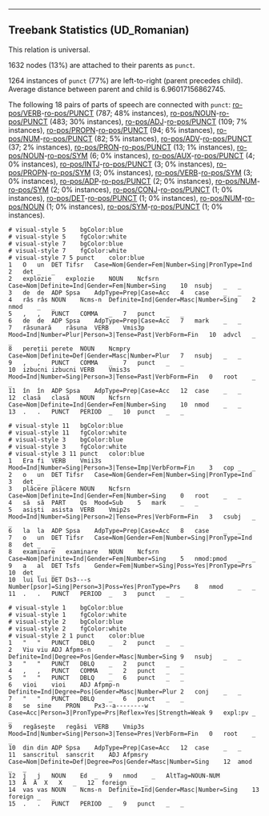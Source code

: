

--------------------------------------------------------------------------------

## Treebank Statistics (UD_Romanian)

This relation is universal.

1632 nodes (13%) are attached to their parents as `punct`.

1264 instances of `punct` (77%) are left-to-right (parent precedes child).
Average distance between parent and child is 6.96017156862745.

The following 18 pairs of parts of speech are connected with `punct`: [ro-pos/VERB]()-[ro-pos/PUNCT]() (787; 48% instances), [ro-pos/NOUN]()-[ro-pos/PUNCT]() (483; 30% instances), [ro-pos/ADJ]()-[ro-pos/PUNCT]() (109; 7% instances), [ro-pos/PROPN]()-[ro-pos/PUNCT]() (94; 6% instances), [ro-pos/NUM]()-[ro-pos/PUNCT]() (82; 5% instances), [ro-pos/ADV]()-[ro-pos/PUNCT]() (37; 2% instances), [ro-pos/PRON]()-[ro-pos/PUNCT]() (13; 1% instances), [ro-pos/NOUN]()-[ro-pos/SYM]() (6; 0% instances), [ro-pos/AUX]()-[ro-pos/PUNCT]() (4; 0% instances), [ro-pos/INTJ]()-[ro-pos/PUNCT]() (3; 0% instances), [ro-pos/PROPN]()-[ro-pos/SYM]() (3; 0% instances), [ro-pos/VERB]()-[ro-pos/SYM]() (3; 0% instances), [ro-pos/ADP]()-[ro-pos/PUNCT]() (2; 0% instances), [ro-pos/NUM]()-[ro-pos/SYM]() (2; 0% instances), [ro-pos/CONJ]()-[ro-pos/PUNCT]() (1; 0% instances), [ro-pos/DET]()-[ro-pos/PUNCT]() (1; 0% instances), [ro-pos/NUM]()-[ro-pos/NOUN]() (1; 0% instances), [ro-pos/SYM]()-[ro-pos/PUNCT]() (1; 0% instances).


~~~ conllu
# visual-style 5	bgColor:blue
# visual-style 5	fgColor:white
# visual-style 7	bgColor:blue
# visual-style 7	fgColor:white
# visual-style 7 5 punct	color:blue
1	O	un	DET	Tifsr	Case=Nom|Gender=Fem|Number=Sing|PronType=Ind	2	det	_	_
2	explozie	explozie	NOUN	Ncfsrn	Case=Nom|Definite=Ind|Gender=Fem|Number=Sing	10	nsubj	_	_
3	de	de	ADP	Spsa	AdpType=Prep|Case=Acc	4	case	_	_
4	râs	râs	NOUN	Ncms-n	Definite=Ind|Gender=Masc|Number=Sing	2	nmod	_	_
5	,	,	PUNCT	COMMA	_	7	punct	_	_
6	de	de	ADP	Spsa	AdpType=Prep|Case=Acc	7	mark	_	_
7	răsunară	răsuna	VERB	Vmis3p	Mood=Ind|Number=Plur|Person=3|Tense=Past|VerbForm=Fin	10	advcl	_	_
8	pereții	perete	NOUN	Ncmpry	Case=Nom|Definite=Def|Gender=Masc|Number=Plur	7	nsubj	_	_
9	,	,	PUNCT	COMMA	_	7	punct	_	_
10	izbucni	izbucni	VERB	Vmis3s	Mood=Ind|Number=Sing|Person=3|Tense=Past|VerbForm=Fin	0	root	_	_
11	în	în	ADP	Spsa	AdpType=Prep|Case=Acc	12	case	_	_
12	clasă	clasă	NOUN	Ncfsrn	Case=Nom|Definite=Ind|Gender=Fem|Number=Sing	10	nmod	_	_
13	.	.	PUNCT	PERIOD	_	10	punct	_	_

~~~


~~~ conllu
# visual-style 11	bgColor:blue
# visual-style 11	fgColor:white
# visual-style 3	bgColor:blue
# visual-style 3	fgColor:white
# visual-style 3 11 punct	color:blue
1	Era	fi	VERB	Vmii3s	Mood=Ind|Number=Sing|Person=3|Tense=Imp|VerbForm=Fin	3	cop	_	_
2	o	un	DET	Tifsr	Case=Nom|Gender=Fem|Number=Sing|PronType=Ind	3	det	_	_
3	plăcere	plăcere	NOUN	Ncfsrn	Case=Nom|Definite=Ind|Gender=Fem|Number=Sing	0	root	_	_
4	să	să	PART	Qs	Mood=Sub	5	mark	_	_
5	asiști	asista	VERB	Vmip2s	Mood=Ind|Number=Sing|Person=2|Tense=Pres|VerbForm=Fin	3	csubj	_	_
6	la	la	ADP	Spsa	AdpType=Prep|Case=Acc	8	case	_	_
7	o	un	DET	Tifsr	Case=Nom|Gender=Fem|Number=Sing|PronType=Ind	8	det	_	_
8	examinare	examinare	NOUN	Ncfsrn	Case=Nom|Definite=Ind|Gender=Fem|Number=Sing	5	nmod:pmod	_	_
9	a	al	DET	Tsfs	Gender=Fem|Number=Sing|Poss=Yes|PronType=Prs	10	det	_	_
10	lui	lui	DET	Ds3---s	Number[psor]=Sing|Person=3|Poss=Yes|PronType=Prs	8	nmod	_	_
11	.	.	PUNCT	PERIOD	_	3	punct	_	_

~~~


~~~ conllu
# visual-style 1	bgColor:blue
# visual-style 1	fgColor:white
# visual-style 2	bgColor:blue
# visual-style 2	fgColor:white
# visual-style 2 1 punct	color:blue
1	"	"	PUNCT	DBLQ	_	2	punct	_	_
2	Viu	viu	ADJ	Afpms-n	Definite=Ind|Degree=Pos|Gender=Masc|Number=Sing	9	nsubj	_	_
3	"	"	PUNCT	DBLQ	_	2	punct	_	_
4	,	,	PUNCT	COMMA	_	2	punct	_	_
5	"	"	PUNCT	DBLQ	_	6	punct	_	_
6	vioi	vioi	ADJ	Afpmp-n	Definite=Ind|Degree=Pos|Gender=Masc|Number=Plur	2	conj	_	_
7	"	"	PUNCT	DBLQ	_	6	punct	_	_
8	se	sine	PRON	Px3--a--------w	Case=Acc|Person=3|PronType=Prs|Reflex=Yes|Strength=Weak	9	expl:pv	_	_
9	regăsește	regăsi	VERB	Vmip3s	Mood=Ind|Number=Sing|Person=3|Tense=Pres|VerbForm=Fin	0	root	_	_
10	din	din	ADP	Spsa	AdpType=Prep|Case=Acc	12	case	_	_
11	sanscritul	sanscrit	ADJ	Afpmsry	Case=Nom|Definite=Def|Degree=Pos|Gender=Masc|Number=Sing	12	amod	_	_
12	j	j	NOUN	Ed	_	9	nmod	_	AltTag=NOUN-NUM
13	Ä­	Ä­	X	X	_	12	foreign	_	_
14	vas	vas	NOUN	Ncms-n	Definite=Ind|Gender=Masc|Number=Sing	13	foreign	_	_
15	.	.	PUNCT	PERIOD	_	9	punct	_	_

~~~


